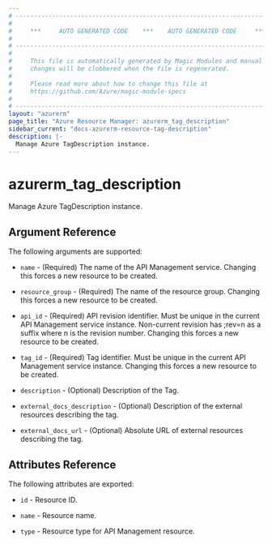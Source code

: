 ```yaml
---
# ----------------------------------------------------------------------------
#
#     ***     AUTO GENERATED CODE    ***    AUTO GENERATED CODE     ***
#
# ----------------------------------------------------------------------------
#
#     This file is automatically generated by Magic Modules and manual
#     changes will be clobbered when the file is regenerated.
#
#     Please read more about how to change this file at
#     https://github.com/Azure/magic-module-specs
#
# ----------------------------------------------------------------------------
layout: "azurerm"
page_title: "Azure Resource Manager: azurerm_tag_description"
sidebar_current: "docs-azurerm-resource-tag-description"
description: |-
  Manage Azure TagDescription instance.
---
```


# azurerm_tag_description

Manage Azure TagDescription instance.


## Argument Reference

The following arguments are supported:

* `name` - (Required) The name of the API Management service. Changing this forces a new resource to be created.

* `resource_group` - (Required) The name of the resource group. Changing this forces a new resource to be created.

* `api_id` - (Required) API revision identifier. Must be unique in the current API Management service instance. Non-current revision has ;rev=n as a suffix where n is the revision number. Changing this forces a new resource to be created.

* `tag_id` - (Required) Tag identifier. Must be unique in the current API Management service instance. Changing this forces a new resource to be created.

* `description` - (Optional) Description of the Tag.

* `external_docs_description` - (Optional) Description of the external resources describing the tag.

* `external_docs_url` - (Optional) Absolute URL of external resources describing the tag.

## Attributes Reference

The following attributes are exported:

* `id` - Resource ID.

* `name` - Resource name.

* `type` - Resource type for API Management resource.
